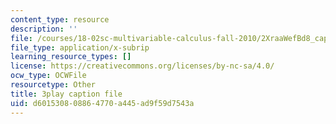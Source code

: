 ```yaml
---
content_type: resource
description: ''
file: /courses/18-02sc-multivariable-calculus-fall-2010/2XraaWefBd8_captions.vtt
file_type: application/x-subrip
learning_resource_types: []
license: https://creativecommons.org/licenses/by-nc-sa/4.0/
ocw_type: OCWFile
resourcetype: Other
title: 3play caption file
uid: d6015308-0886-4770-a445-ad9f59d7543a
---
```

